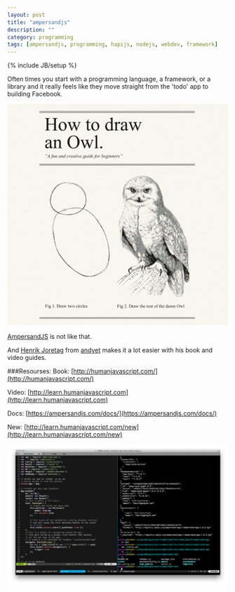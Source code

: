 ```yaml
---
layout: post
title: "ampersandjs"
description: ""
category: programming
tags: [ampersandjs, programming, hapijs, nodejs, webdev, framework]
---
```

{% include JB/setup %}

Often times you start with a programming language, a framework, or a library and it really feels like they move straight from the 'todo' app to building Facebook.


![How to draw an owl](/assets/files/owl.png)

[AmpersandJS](https://ampersandjs.com) is not like that.

And [Henrik Joretag](https://twitter.com/henrikjoreteg) from [andyet](https://andyet.com/) makes it a lot easier with his book and video guides.

###Resourses:
Book:    [http://humanjavascript.com/](http://humanjavascript.com/)

Video:   [http://learn.humanjavascript.com](http://learn.humanjavascript.com)

Docs:    [https://ampersandjs.com/docs/](https://ampersandjs.com/docs/)

New:     [http://learn.humanjavascript.com/new](http://learn.humanjavascript.com/new)



![AmpersandJS in tmux](/assets/files/ampersand.png)
